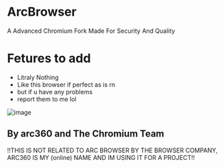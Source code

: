 # ArcBrowser
A Advanced Chromium Fork Made For Security And Quality

# Fetures to add

* Litraly Nothing
* Like this browser if perfect as is rn
* but if u have any problems
* report them to me lol

![image](https://github.com/arc360alt/ArcWeb/assets/155182753/a66dac6c-fc3e-4cb9-b231-ddf196dc68b2)

## By arc360 and The Chromium Team

!!THIS IS NOT RELATED TO ARC BROWSER BY THE BROWSER COMPANY, ARC360 IS MY (online) NAME AND IM USING IT FOR A PROJECT!!
